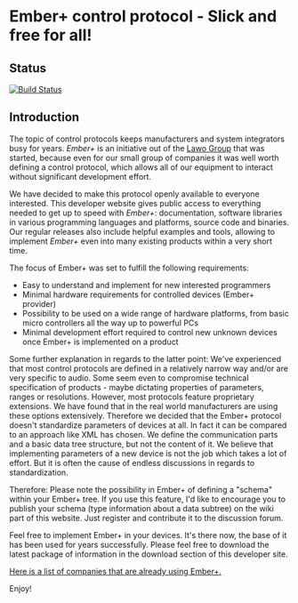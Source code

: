 
# Ember+ control protocol - Slick and free for all! #

## Status
[![Build Status](https://travis-ci.org/Lawo/ember-plus.svg?branch=master)](https://travis-ci.org/Lawo/ember-plus)

## Introduction

The topic of control protocols keeps manufacturers and system integrators busy for years. _Ember+_ is an initiative out of the [Lawo Group](http://www.lawo.com/) that was started, because even for our small group of companies it was well worth defining a control protocol, which allows all of our equipment to interact without significant development effort.

We have decided to make this protocol openly available to everyone interested. This developer website gives public access to everything needed to get up to speed with _Ember+_: documentation, software libraries in various programming languages and platforms, source code and binaries. Our regular releases also include helpful examples and tools, allowing to implement _Ember+_ even into many existing products within a very short time.

The focus of Ember+ was set to fulfill the following requirements:
  * Easy to understand and implement for new interested programmers
  * Minimal hardware requirements for controlled devices (Ember+ provider)
  * Possibility to be used on a wide range of hardware platforms, from basic micro controllers all the way up to powerful PCs
  * Minimal development effort required to control new unknown devices once Ember+ is implemented on a product

Some further explanation in regards to the latter point: We've experienced that most control protocols are defined in a relatively narrow way and/or are very specific to audio. Some seem even to compromise technical specification of products - maybe dictating properties of parameters, ranges or resolutions. However, most protocols feature proprietary extensions. We have found that in the real world manufacturers are using these options extensively. Therefore we decided that the Ember+ protocol doesn't standardize parameters of devices at all. In fact it can be compared to an approach like XML has chosen. We define the communication parts and a basic data tree structure, but not the content of it. We believe that implementing parameters of a new device is not the job which takes a lot of effort. But it is often the cause of endless discussions in regards to standardization.

Therefore: Please note the possibility in Ember+ of defining a "schema" within your Ember+ tree. If you use this feature, I'd like to encourage you to publish your schema (type information about a data subtree) on the wiki part of this website. Just register and contribute it to the discussion forum.

Feel free to implement Ember+ in your devices. It's there now, the base of it has been used for years successfully. Please feel free to download the latest package of information in the download section of this developer site.

[Here is a list of companies that are already using Ember+.](../../wiki/Companies)

Enjoy!
